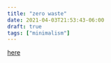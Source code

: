 ```yaml
---
title: "zero waste"
date: 2021-04-03T21:53:43-06:00
draft: true
tags: ["minimalism"]
---
```


[here](https://www.reddit.com/r/ZeroWaste/)

